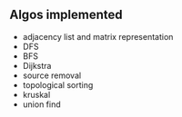 ## Algos implemented
* adjacency list and matrix representation
* DFS
* BFS
* Dijkstra
* source removal
* topological sorting
* kruskal
* union find
